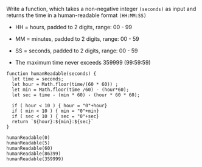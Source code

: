 Write a function, which takes a non-negative integer `(seconds)` as input and returns the time in a human-readable format `(HH:MM:SS)`

- HH = hours, padded to 2 digits, range: 00 - 99

- MM = minutes, padded to 2 digits, range: 00 - 59

- SS = seconds, padded to 2 digits, range: 00 - 59

- The maximum time never exceeds 359999 (99:59:59)



```
function humanReadable(seconds) {
  let time = seconds;
  let hour = Math.floor(time/(60 * 60)) ;
  let min = Math.floor(time /60) - (hour*60);
  let sec = time - (min * 60) - (hour * 60 * 60);
  
  if ( hour < 10 ) { hour = "0"+hour}
  if ( min < 10 ) { min = "0"+min}
  if ( sec < 10 ) { sec = "0"+sec}
  return `${hour}:${min}:${sec}`
}

humanReadable(0)
humanReadable(5)
humanReadable(60)
humanReadable(86399)
humanReadable(359999)
```
